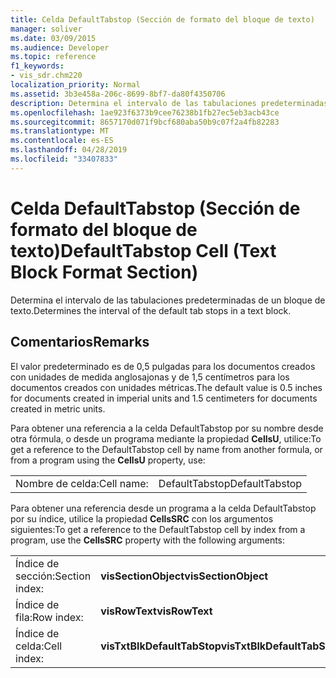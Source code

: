 ```yaml
---
title: Celda DefaultTabstop (Sección de formato del bloque de texto)
manager: soliver
ms.date: 03/09/2015
ms.audience: Developer
ms.topic: reference
f1_keywords:
- vis_sdr.chm220
localization_priority: Normal
ms.assetid: 3b3e458a-206c-8699-8bf7-da80f4350706
description: Determina el intervalo de las tabulaciones predeterminadas de un bloque de texto.
ms.openlocfilehash: 1ae923f6373b9cee76238b1fb27ec5eb3acb43ce
ms.sourcegitcommit: 8657170d071f9bcf680aba50b9c07f2a4fb82283
ms.translationtype: MT
ms.contentlocale: es-ES
ms.lasthandoff: 04/28/2019
ms.locfileid: "33407833"
---
```

# <a name="defaulttabstop-cell-text-block-format-section"></a><span data-ttu-id="caf16-103">Celda DefaultTabstop (Sección de formato del bloque de texto)</span><span class="sxs-lookup"><span data-stu-id="caf16-103">DefaultTabstop Cell (Text Block Format Section)</span></span>

<span data-ttu-id="caf16-104">Determina el intervalo de las tabulaciones predeterminadas de un bloque de texto.</span><span class="sxs-lookup"><span data-stu-id="caf16-104">Determines the interval of the default tab stops in a text block.</span></span> 
  
## <a name="remarks"></a><span data-ttu-id="caf16-105">Comentarios</span><span class="sxs-lookup"><span data-stu-id="caf16-105">Remarks</span></span>

<span data-ttu-id="caf16-106">El valor predeterminado es de 0,5 pulgadas para los documentos creados con unidades de medida anglosajonas y de 1,5 centímetros para los documentos creados con unidades métricas.</span><span class="sxs-lookup"><span data-stu-id="caf16-106">The default value is 0.5 inches for documents created in imperial units and 1.5 centimeters for documents created in metric units.</span></span>
  
<span data-ttu-id="caf16-107">Para obtener una referencia a la celda DefaultTabstop por su nombre desde otra fórmula, o desde un programa mediante la propiedad **CellsU**, utilice:</span><span class="sxs-lookup"><span data-stu-id="caf16-107">To get a reference to the DefaultTabstop cell by name from another formula, or from a program using the **CellsU** property, use:</span></span> 
  
|||
|:-----|:-----|
|<span data-ttu-id="caf16-108">Nombre de celda:</span><span class="sxs-lookup"><span data-stu-id="caf16-108">Cell name:</span></span>  <br/> |<span data-ttu-id="caf16-109">DefaultTabstop</span><span class="sxs-lookup"><span data-stu-id="caf16-109">DefaultTabstop</span></span>  <br/> |
   
<span data-ttu-id="caf16-110">Para obtener una referencia desde un programa a la celda DefaultTabstop por su índice, utilice la propiedad **CellsSRC** con los argumentos siguientes:</span><span class="sxs-lookup"><span data-stu-id="caf16-110">To get a reference to the DefaultTabstop cell by index from a program, use the **CellsSRC** property with the following arguments:</span></span> 
  
|||
|:-----|:-----|
|<span data-ttu-id="caf16-111">Índice de sección:</span><span class="sxs-lookup"><span data-stu-id="caf16-111">Section index:</span></span>  <br/> |<span data-ttu-id="caf16-112">**visSectionObject**</span><span class="sxs-lookup"><span data-stu-id="caf16-112">**visSectionObject**</span></span> <br/> |
|<span data-ttu-id="caf16-113">Índice de fila:</span><span class="sxs-lookup"><span data-stu-id="caf16-113">Row index:</span></span>  <br/> |<span data-ttu-id="caf16-114">**visRowText**</span><span class="sxs-lookup"><span data-stu-id="caf16-114">**visRowText**</span></span> <br/> |
|<span data-ttu-id="caf16-115">Índice de celda:</span><span class="sxs-lookup"><span data-stu-id="caf16-115">Cell index:</span></span>  <br/> |<span data-ttu-id="caf16-116">**visTxtBlkDefaultTabStop**</span><span class="sxs-lookup"><span data-stu-id="caf16-116">**visTxtBlkDefaultTabStop**</span></span> <br/> |
   

